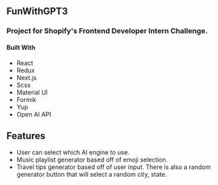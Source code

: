 ## FunWithGPT3
### Project for Shopify's Frontend Developer Intern Challenge.

#### Built With
* React
* Redux
* Next.js
* Scss
* Material UI
* Formik  
* Yup 
* Open AI API

## Features
* User can select which AI engine to use. 
* Music playlist generator based off of emoji selection.
* Travel tips generator based off of user input. There is also a random generator button that will select a random city, state.
